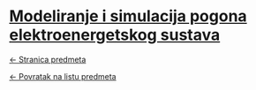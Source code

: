 # [Modeliranje i simulacija pogona elektroenergetskog sustava](https://www.github.com/studosi-fer/MSPES)
[<- Stranica predmeta](https://www.fer.unizg.hr/predmet/mspes)

[<- Povratak na listu predmeta](https://www.github.com/studosi/FER)